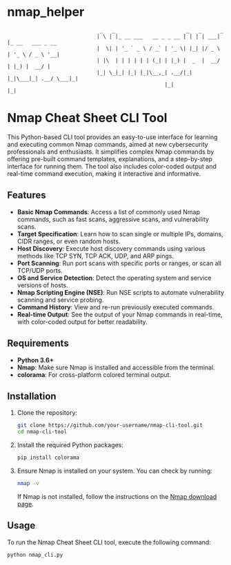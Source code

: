 # nmap_helper

                                  _   _                       _   _      _
                                 | \ | |_ __ ___   __ _ _ __ | | | | ___| |_ __   ___ _ __
                                 |  \| | '_ ` _ \ / _` | '_ \| |_| |/ _ \ | '_ \ / _ \ '__|
                                 | |\  | | | | | | (_| | |_) |  _  |  __/ | |_) |  __/ |
                                 |_| \_|_| |_| |_|\__,_| .__/|_| |_|\___|_| .__/ \___|_|
                                                       |_|                |_|



# Nmap Cheat Sheet CLI Tool

This Python-based CLI tool provides an easy-to-use interface for learning and executing common Nmap commands, aimed at new cybersecurity professionals and enthusiasts. It simplifies complex Nmap commands by offering pre-built command templates, explanations, and a step-by-step interface for running them. The tool also includes color-coded output and real-time command execution, making it interactive and informative.

## Features

- **Basic Nmap Commands**: Access a list of commonly used Nmap commands, such as fast scans, aggressive scans, and vulnerability scans.
- **Target Specification**: Learn how to scan single or multiple IPs, domains, CIDR ranges, or even random hosts.
- **Host Discovery**: Execute host discovery commands using various methods like TCP SYN, TCP ACK, UDP, and ARP pings.
- **Port Scanning**: Run port scans with specific ports or ranges, or scan all TCP/UDP ports.
- **OS and Service Detection**: Detect the operating system and service versions of hosts.
- **Nmap Scripting Engine (NSE)**: Run NSE scripts to automate vulnerability scanning and service probing.
- **Command History**: View and re-run previously executed commands.
- **Real-time Output**: See the output of your Nmap commands in real-time, with color-coded output for better readability.

## Requirements

- **Python 3.6+**
- **Nmap**: Make sure Nmap is installed and accessible from the terminal.
- **colorama**: For cross-platform colored terminal output.

## Installation

1. Clone the repository:

    ```bash
    git clone https://github.com/your-username/nmap-cli-tool.git
    cd nmap-cli-tool
    ```

2. Install the required Python packages:

    ```bash
    pip install colorama
    ```

3. Ensure Nmap is installed on your system. You can check by running:

    ```bash
    nmap -v
    ```

    If Nmap is not installed, follow the instructions on the [Nmap download page](https://nmap.org/download.html).

## Usage

To run the Nmap Cheat Sheet CLI tool, execute the following command:

```bash
python nmap_cli.py
